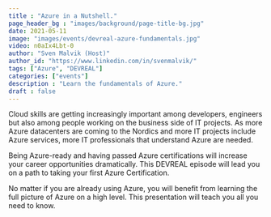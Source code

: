 ```yaml
---
title : "Azure in a Nutshell."
page_header_bg : "images/background/page-title-bg.jpg"
date: 2021-05-11
image: "images/events/devreal-azure-fundamentals.jpg"
video: n0aIx4Lbt-0
author: "Sven Malvik (Host)"
author_id: "https://www.linkedin.com/in/svenmalvik/"
tags: ["Azure", "DEVREAL"]
categories: ["events"]
description : "Learn the fundamentals of Azure."
draft : false
---
```

Cloud skills are getting increasingly important among developers, engineers but also among people working on the business side of IT projects. As more Azure datacenters are coming to the Nordics and more IT projects include Azure services, more IT professionals that understand Azure are needed.

Being Azure-ready and having passed Azure certifications will increase your career opportunities dramatically. This DEVREAL episode will lead you on a path to taking your first Azure Certification.

No matter if you are already using Azure, you will benefit from learning the full picture of Azure on a high level. This presentation will teach you all you need to know.